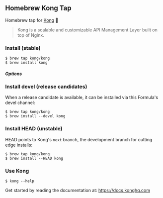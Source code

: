 ## Homebrew Kong Tap

Homebrew tap for [Kong] :beer:

> Kong is a scalable and customizable API Management Layer built on top of
> Nginx.

### Install (stable)

```shell
$ brew tap kong/kong
$ brew install kong
```

##### Options

### Install devel (release candidates)

When a release candidate is available, it can be installed via this Formula's
devel channel:

```
$ brew tap kong/kong
$ brew install --devel kong
```

### Install HEAD (unstable)

HEAD points to Kong's `next` branch, the development branch for cutting edge
installs:

```
$ brew tap kong/kong
$ brew install --HEAD kong
```

### Use Kong

```shell
$ kong --help
```

Get started by reading the documentation at: https://docs.konghq.com

[Kong]: https://konghq.com
